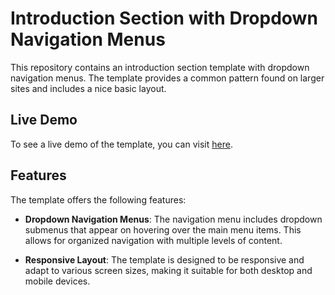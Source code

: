 # Introduction Section with Dropdown Navigation Menus

This repository contains an introduction section template with dropdown navigation menus. The template provides a common pattern found on larger sites and includes a nice basic layout.

## Live Demo

To see a live demo of the template, you can visit [here](https://ayhamalahmad.github.io/Intro-section/).

## Features

The template offers the following features:

- **Dropdown Navigation Menus**: The navigation menu includes dropdown submenus that appear on hovering over the main menu items. This allows for organized navigation with multiple levels of content.

- **Responsive Layout**: The template is designed to be responsive and adapt to various screen sizes, making it suitable for both desktop and mobile devices.


